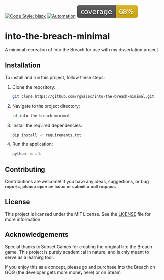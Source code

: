[![Code Style: black](https://img.shields.io/badge/code%20style-black-000000.svg)](https://github.com/psf/black)
[![Automation](https://github.com/rgbalex/into-the-breach-minimal/actions/workflows/python-app.yml/badge.svg?branch=main)](https://github.com/rgbalex/into-the-breach-minimal/actions/workflows/python-app.yml)
[![Coverage](coverage.svg)](https://github.com/rgbalex/into-the-breach-minimal/actions)

# into-the-breach-minimal
A minimal recreation of Into the Breach for use with my dissertation project. 

## Installation
To install and run this project, follow these steps:

1. Clone the repository:
    ```bash
    git clone https://github.com/rgbalex/into-the-breach-minimal.git
    ```

2. Navigate to the project directory:
    ```bash
    cd into-the-breach-minimal
    ```

3. Install the required dependencies:
    ```bash
    pip install -r requirements.txt
    ```

4. Run the application:
    ```bash
    python -m itb
    ```

<!-- ## Usage -->
<!-- Once the application is running, you can access it by opening your web browser and navigating to `http://localhost:5000`. From there, you can interact with the minimal recreation of Into the Breach. -->

## Contributing
Contributions are welcome! If you have any ideas, suggestions, or bug reports, please open an issue or submit a pull request.

## License
This project is licensed under the MIT License. See the [LICENSE](LICENSE) file for more information.

## Acknowledgements
Special thanks to Subset Games for creating the original Into the Breach game.
This project is purely academical in nature, and is only meant to serve as a learning tool.

If you enjoy this as a concept, please go and purchase Into the Breach on GOG (the developer gets more money here) or on Steam

